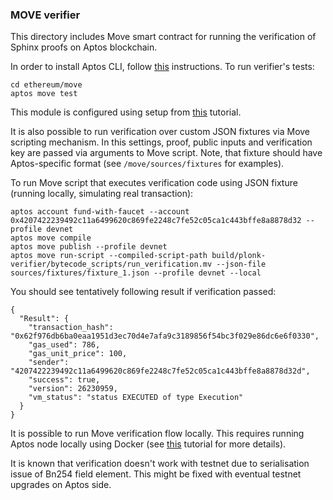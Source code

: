### MOVE verifier

This directory includes Move smart contract for running the verification of Sphinx proofs on Aptos blockchain.

In order to install Aptos CLI, follow [this](https://aptos.dev/en/build/cli) instructions. To run verifier's tests:

```
cd ethereum/move
aptos move test
```

This module is configured using setup from [this](https://aptos.dev/en/build/guides/build-e2e-dapp/1-create-smart-contract) tutorial.

It is also possible to run verification over custom JSON fixtures via Move scripting mechanism. In this settings, proof, public inputs and
verification key are passed via arguments to Move script. Note, that fixture should have Aptos-specific format (see `/move/sources/fixtures` for
examples).

To run Move script that executes verification code using JSON fixture (running locally, simulating real transaction):

```
aptos account fund-with-faucet --account 0x4207422239492c11a6499620c869fe2248c7fe52c05ca1c443bffe8a8878d32 --profile devnet
aptos move compile
aptos move publish --profile devnet
aptos move run-script --compiled-script-path build/plonk-verifier/bytecode_scripts/run_verification.mv --json-file sources/fixtures/fixture_1.json --profile devnet --local
```

You should see tentatively following result if verification passed:

```
{
  "Result": {
    "transaction_hash": "0x62f976db6ba0eaa1951d3ec70d4e7afa9c3189856f54bc3f029e86dc6e6f0330",
    "gas_used": 786,
    "gas_unit_price": 100,
    "sender": "4207422239492c11a6499620c869fe2248c7fe52c05ca1c443bffe8a8878d32d",
    "success": true,
    "version": 26230959,
    "vm_status": "status EXECUTED of type Execution"
  }
}
```
It is possible to run Move verification flow locally. This requires running Aptos node locally using Docker (see [this](https://aptos.dev/en/build/cli/running-a-local-network) tutorial for more details).

It is known that verification doesn't work with testnet due to serialisation issue of Bn254 field element. This might be fixed with eventual testnet upgrades on Aptos side.
